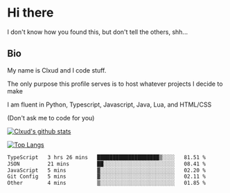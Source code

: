

# Hi there
I don't know how you found this, but don't tell the others, shh...

## Bio
My name is Clxud and I code stuff.

The only purpose this profile serves is to host whatever projects I decide to make

I am fluent in Python, Typescript, Javascript, Java, Lua, and HTML/CSS



(Don't ask me to code for you)

[![Clxud's github stats](https://github-readme-stats.vercel.app/api?username=cloudwithax&count_private=true&theme=dark&show_icons=true)](https://github.com/anuraghazra/github-readme-stats) 

[![Top Langs](https://github-readme-stats.vercel.app/api/top-langs/?username=cloudwithax&theme=dark)](https://github.com/anuraghazra/github-readme-stats)

<!--START_SECTION:waka-->

```txt
TypeScript   3 hrs 26 mins   ████████████████████▒░░░░   81.51 %
JSON         21 mins         ██░░░░░░░░░░░░░░░░░░░░░░░   08.41 %
JavaScript   5 mins          ▓░░░░░░░░░░░░░░░░░░░░░░░░   02.20 %
Git Config   5 mins          ▓░░░░░░░░░░░░░░░░░░░░░░░░   02.11 %
Other        4 mins          ▒░░░░░░░░░░░░░░░░░░░░░░░░   01.85 %
```

<!--END_SECTION:waka-->







